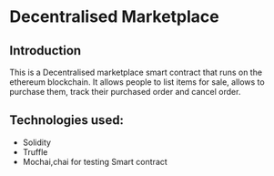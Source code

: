 # Decentralised Marketplace 




## Introduction 
 
 This is a Decentralised marketplace smart contract that runs on the ethereum blockchain. It allows people to list items for sale,  allows to purchase them, track their purchased order and cancel order.


Technologies used:
-----------------------------
  - Solidity
  - Truffle
  - Mochai,chai for testing Smart contract
  
 

  

 